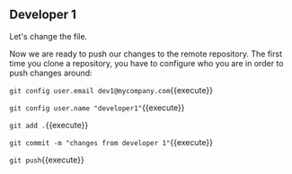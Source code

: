 ## Developer 1

Let's change the file.

Now we are ready to push our changes to the remote repository. The first time you clone a repository, you have to configure who you are in order to push changes around:

`git config user.email dev1@mycompany.com`{{execute}}

`git config user.name "developer1"`{{execute}}


`git add .`{{execute}}

`git commit -m "changes from developer 1"`{{execute}}

`git push`{{execute}}

